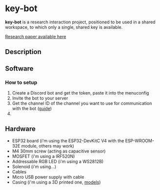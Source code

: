 # key-bot

**key-bot** is a research interaction project, positioned to be used in a shared workspace, to which only a single, shared key is available.

[Research paper available here](link)

## Description

## Software

### How to setup
1. Create a Discord bot and get the token, paste it into the menuconfig
2. Invite the bot to your server
3. Get the channel ID of the channel you want to use for communication with the bot ([guide](https://support.discord.com/hc/en-us/articles/206346498-Where-can-I-find-my-User-Server-Message-ID-))
4. 

## Hardware

- ESP32 board (i'm using the ESP32-DevKitC V4 with the ESP-WROOM-32E module, others may work)
- M4 30mm screw (acting as capacitive sensor)
- MOSFET (i'm using a IRF520N)
- Addressable RGB LED (i'm using a WS2812B)
- Solenoid (i'm using...)
- Cables
- Micro USB power supply with cable
- Casing (i'm using a 3D printed one, [models](casing))
